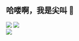 ## 哈喽啊，我是尖叫 👋

<!--
**jianjiao007/jianjiao007** is a ✨ _special_ ✨ repository because its `README.md` (this file) appears on your GitHub profile.

Here are some ideas to get you started:

- 🔭 I’m currently working on ...
- 🌱 I’m currently learning ...
- 👯 I’m looking to collaborate on ...
- 🤔 I’m looking for help with ...
- 💬 Ask me about ...
- 📫 How to reach me: ...
- 😄 Pronouns: ...
- ⚡ Fun fact: ...
-->
<div>
  <img src="https://github-readme-stats.vercel.app/api?username=jianjiao007&locale=cn&theme=radical&hide_border=true" />
  <img src="https://github-readme-stats.vercel.app/api/top-langs/?username=jianjiao007&locale=cn&theme=radical&layout=compact" />
</div>
<img src="https://github-readme-streak-stats.herokuapp.com/?user=jianjiao007" />
